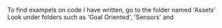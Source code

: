 To find exampels on code I have written, go to the folder named 'Assets'
Look under folders such as 'Goal Oriented', 'Sensors' and 
